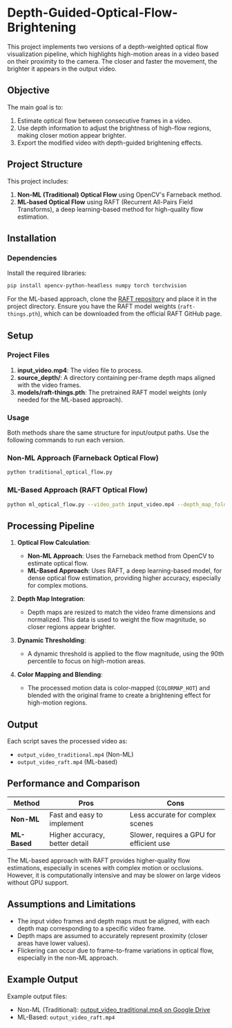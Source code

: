 # Depth-Guided-Optical-Flow-Brightening


This project implements two versions of a depth-weighted optical flow visualization pipeline, which highlights high-motion areas in a video based on their proximity to the camera. The closer and faster the movement, the brighter it appears in the output video.

## Objective

The main goal is to:
1. Estimate optical flow between consecutive frames in a video.
2. Use depth information to adjust the brightness of high-flow regions, making closer motion appear brighter.
3. Export the modified video with depth-guided brightening effects.

## Project Structure

This project includes:
1. **Non-ML (Traditional) Optical Flow** using OpenCV's Farneback method.
2. **ML-based Optical Flow** using RAFT (Recurrent All-Pairs Field Transforms), a deep learning-based method for high-quality flow estimation.

## Installation

### Dependencies

Install the required libraries:
```bash
pip install opencv-python-headless numpy torch torchvision
```

For the ML-based approach, clone the [RAFT repository](https://github.com/princeton-vl/RAFT) and place it in the project directory. Ensure you have the RAFT model weights (`raft-things.pth`), which can be downloaded from the official RAFT GitHub page.

## Setup

### Project Files
1. **input_video.mp4**: The video file to process.
2. **source_depth/**: A directory containing per-frame depth maps aligned with the video frames.
3. **models/raft-things.pth**: The pretrained RAFT model weights (only needed for the ML-based approach).

### Usage

Both methods share the same structure for input/output paths. Use the following commands to run each version.

### Non-ML Approach (Farneback Optical Flow)

```bash
python traditional_optical_flow.py 
```

### ML-Based Approach (RAFT Optical Flow)

```bash
python ml_optical_flow.py --video_path input_video.mp4 --depth_map_folder source_depth/ --output_path output_video_raft.mp4 --model_weights models/raft-things.pth
```

## Processing Pipeline

1. **Optical Flow Calculation**:
   - **Non-ML Approach**: Uses the Farneback method from OpenCV to estimate optical flow.
   - **ML-Based Approach**: Uses RAFT, a deep learning-based model, for dense optical flow estimation, providing higher accuracy, especially for complex motions.
   
2. **Depth Map Integration**:
   - Depth maps are resized to match the video frame dimensions and normalized. This data is used to weight the flow magnitude, so closer regions appear brighter.

3. **Dynamic Thresholding**:
   - A dynamic threshold is applied to the flow magnitude, using the 90th percentile to focus on high-motion areas.

4. **Color Mapping and Blending**:
   - The processed motion data is color-mapped (`COLORMAP_HOT`) and blended with the original frame to create a brightening effect for high-motion regions.

## Output

Each script saves the processed video as:
- `output_video_traditional.mp4` (Non-ML)
- `output_video_raft.mp4` (ML-based)

## Performance and Comparison

| Method        | Pros                             | Cons                                      |
|---------------|----------------------------------|-------------------------------------------|
| **Non-ML**    | Fast and easy to implement       | Less accurate for complex scenes          |
| **ML-Based**  | Higher accuracy, better detail   | Slower, requires a GPU for efficient use  |

The ML-based approach with RAFT provides higher-quality flow estimations, especially in scenes with complex motion or occlusions. However, it is computationally intensive and may be slower on large videos without GPU support.

## Assumptions and Limitations

- The input video frames and depth maps must be aligned, with each depth map corresponding to a specific video frame.
- Depth maps are assumed to accurately represent proximity (closer areas have lower values).
- Flickering can occur due to frame-to-frame variations in optical flow, especially in the non-ML approach.


## Example Output

Example output files:
-  Non-ML (Traditional): [output_video_traditional.mp4 on Google Drive](https://drive.google.com/file/d/1wBzC2qknJu-oIoUQP2D8KvhxsgXZtw7_/view?usp=sharing)
- ML-Based: `output_video_raft.mp4`
